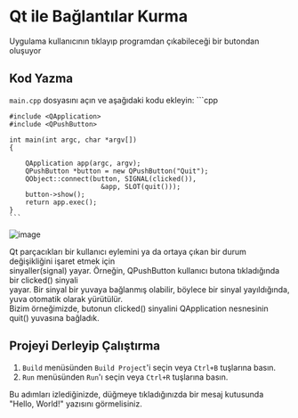 # Qt ile Bağlantılar Kurma 
Uygulama	 kullanıcının	 tıklayıp	 programdan	çıkabileceği	 bir	 butondan	 oluşuyor

## Kod Yazma

   `main.cpp` dosyasını açın ve aşağıdaki kodu ekleyin:
    ```cpp
    
    #include <QApplication>
    #include <QPushButton>
    
    int main(int argc, char *argv[])
    {
    
        QApplication app(argc, argv);
        QPushButton *button = new QPushButton("Quit");
        QObject::connect(button, SIGNAL(clicked()),
                           &app, SLOT(quit()));
        button->show();
        return app.exec();
    }
    ```

![image](https://github.com/Ebruavsar/Qt-deneme/assets/73585933/43af4de9-50cd-4928-9245-db5fb3c48648)

Qt	 parçacıkları	 bir	 kullanıcı	 eylemini	 ya	 da	 ortaya	 çıkan	 bir	 durum	 değişikliğini	 işaret	 etmek	 için	
sinyaller(signal)	 yayar. Örneğin,	 QPushButton kullanıcı	 butona	 tıkladığında	 bir	 clicked() sinyali	
yayar.	Bir	sinyal	bir	yuvaya bağlanmış	olabilir,	böylece	bir	sinyal	yayıldığında,	yuva	otomatik	olarak	yürütülür.	
Bizim	örneğimizde,	butonun	clicked() sinyalini	QApplication nesnesinin	quit() yuvasına	bağladık.	

## Projeyi Derleyip Çalıştırma
1. `Build` menüsünden `Build Project`'i seçin veya `Ctrl+B` tuşlarına basın.
2. `Run` menüsünden `Run`'ı seçin veya `Ctrl+R` tuşlarına basın.

Bu adımları izlediğinizde, düğmeye tıkladığınızda bir mesaj kutusunda "Hello, World!" yazısını görmelisiniz.
